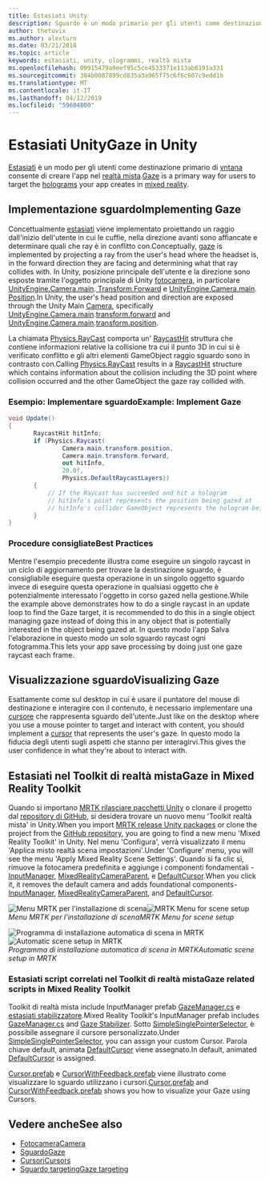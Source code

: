 ```yaml
---
title: Estasiati Unity
description: Sguardo è un modo primario per gli utenti come destinazione il vntana che consente di creare l'app nella realtà mista.
author: thetuvix
ms.author: alexturn
ms.date: 03/21/2018
ms.topic: article
keywords: estasiati, unity, ologrammi, realtà mista
ms.openlocfilehash: 09915479a9eef95c5ce4533371e113ab6191a331
ms.sourcegitcommit: 384b0087899cd835a3a965f75c6f6c607c9edd1b
ms.translationtype: MT
ms.contentlocale: it-IT
ms.lasthandoff: 04/12/2019
ms.locfileid: "59604800"
---
```

# <a name="gaze-in-unity"></a><span data-ttu-id="5bfae-104">Estasiati Unity</span><span class="sxs-lookup"><span data-stu-id="5bfae-104">Gaze in Unity</span></span>

<span data-ttu-id="5bfae-105">[Estasiati](gaze.md) è un modo per gli utenti come destinazione primario di [vntana](hologram.md) consente di creare l'app nel [realtà mista](mixed-reality.md).</span><span class="sxs-lookup"><span data-stu-id="5bfae-105">[Gaze](gaze.md) is a primary way for users to target the [holograms](hologram.md) your app creates in [mixed reality](mixed-reality.md).</span></span>

## <a name="implementing-gaze"></a><span data-ttu-id="5bfae-106">Implementazione sguardo</span><span class="sxs-lookup"><span data-stu-id="5bfae-106">Implementing Gaze</span></span>

<span data-ttu-id="5bfae-107">Concettualmente [estasiati](gaze.md) viene implementato proiettando un raggio dall'inizio dell'utente in cui le cuffie, nella direzione avanti sono affiancate e determinare quali che ray è in conflitto con.</span><span class="sxs-lookup"><span data-stu-id="5bfae-107">Conceptually, [gaze](gaze.md) is implemented by projecting a ray from the user's head where the headset is, in the forward direction they are facing and determining what that ray collides with.</span></span> <span data-ttu-id="5bfae-108">In Unity, posizione principale dell'utente e la direzione sono esposte tramite l'oggetto principale di Unity [fotocamera](camera-in-unity.md), in particolare [UnityEngine.Camera.main](http://docs.unity3d.com/ScriptReference/Camera-main.html).[ Transform.Forward](http://docs.unity3d.com/ScriptReference/Transform-forward.html) e [UnityEngine.Camera.main](http://docs.unity3d.com/ScriptReference/Camera-main.html).[ Position](http://docs.unity3d.com/ScriptReference/Transform-position.html).</span><span class="sxs-lookup"><span data-stu-id="5bfae-108">In Unity, the user's head position and direction are exposed through the Unity Main [Camera](camera-in-unity.md), specifically [UnityEngine.Camera.main](http://docs.unity3d.com/ScriptReference/Camera-main.html).[transform.forward](http://docs.unity3d.com/ScriptReference/Transform-forward.html) and [UnityEngine.Camera.main](http://docs.unity3d.com/ScriptReference/Camera-main.html).[transform.position](http://docs.unity3d.com/ScriptReference/Transform-position.html).</span></span>

<span data-ttu-id="5bfae-109">La chiamata [Physics.RayCast](http://docs.unity3d.com/ScriptReference/Physics.Raycast.html) comporta un' [RaycastHit](http://docs.unity3d.com/ScriptReference/RaycastHit.html) struttura che contiene informazioni relative la collisione tra cui il punto 3D in cui si è verificato conflitto e gli altri elementi GameObject raggio sguardo sono in contrasto con.</span><span class="sxs-lookup"><span data-stu-id="5bfae-109">Calling [Physics.RayCast](http://docs.unity3d.com/ScriptReference/Physics.Raycast.html) results in a [RaycastHit](http://docs.unity3d.com/ScriptReference/RaycastHit.html) structure which contains information about the collision including the 3D point where collision occurred and the other GameObject the gaze ray collided with.</span></span>

### <a name="example-implement-gaze"></a><span data-ttu-id="5bfae-110">Esempio: Implementare sguardo</span><span class="sxs-lookup"><span data-stu-id="5bfae-110">Example: Implement Gaze</span></span>

```cs
void Update()
{
       RaycastHit hitInfo;
       if (Physics.Raycast(
               Camera.main.transform.position,
               Camera.main.transform.forward,
               out hitInfo,
               20.0f,
               Physics.DefaultRaycastLayers))
       {
           // If the Raycast has succeeded and hit a hologram
           // hitInfo's point represents the position being gazed at
           // hitInfo's collider GameObject represents the hologram being gazed at
       }
}
```

### <a name="best-practices"></a><span data-ttu-id="5bfae-111">Procedure consigliate</span><span class="sxs-lookup"><span data-stu-id="5bfae-111">Best Practices</span></span>

<span data-ttu-id="5bfae-112">Mentre l'esempio precedente illustra come eseguire un singolo raycast in un ciclo di aggiornamento per trovare la destinazione sguardo, è consigliabile eseguire questa operazione in un singolo oggetto sguardo invece di eseguire questa operazione in qualsiasi oggetto che è potenzialmente interessato l'oggetto in corso gazed nella gestione.</span><span class="sxs-lookup"><span data-stu-id="5bfae-112">While the example above demonstrates how to do a single raycast in an update loop to find the Gaze target, it is recommended to do this in a single object managing gaze instead of doing this in any object that is potentially interested in the object being gazed at.</span></span> <span data-ttu-id="5bfae-113">In questo modo l'app Salva l'elaborazione in questo modo un solo sguardo raycast ogni fotogramma.</span><span class="sxs-lookup"><span data-stu-id="5bfae-113">This lets your app save processing by doing just one gaze raycast each frame.</span></span>

## <a name="visualizing-gaze"></a><span data-ttu-id="5bfae-114">Visualizzazione sguardo</span><span class="sxs-lookup"><span data-stu-id="5bfae-114">Visualizing Gaze</span></span>

<span data-ttu-id="5bfae-115">Esattamente come sul desktop in cui è usare il puntatore del mouse di destinazione e interagire con il contenuto, è necessario implementare una [cursore](cursors.md) che rappresenta sguardo dell'utente.</span><span class="sxs-lookup"><span data-stu-id="5bfae-115">Just like on the desktop where you use a mouse pointer to target and interact with content, you should implement a [cursor](cursors.md) that represents the user's gaze.</span></span> <span data-ttu-id="5bfae-116">In questo modo la fiducia degli utenti sugli aspetti che stanno per interagirvi.</span><span class="sxs-lookup"><span data-stu-id="5bfae-116">This gives the user confidence in what they're about to interact with.</span></span>

## <a name="gaze-in-mixed-reality-toolkit"></a><span data-ttu-id="5bfae-117">Estasiati nel Toolkit di realtà mista</span><span class="sxs-lookup"><span data-stu-id="5bfae-117">Gaze in Mixed Reality Toolkit</span></span>
<span data-ttu-id="5bfae-118">Quando si importano [MRTK rilasciare pacchetti Unity](https://github.com/Microsoft/MixedRealityToolkit-Unity/releases) o clonare il progetto dal [repository di GitHub](https://github.com/Microsoft/MixedRealityToolkit-Unity), si desidera trovare un nuovo menu 'Toolkit realtà mista' in Unity.</span><span class="sxs-lookup"><span data-stu-id="5bfae-118">When you import [MRTK release Unity packages](https://github.com/Microsoft/MixedRealityToolkit-Unity/releases) or clone the project from the [GitHub repository](https://github.com/Microsoft/MixedRealityToolkit-Unity), you are going to find a new menu 'Mixed Reality Toolkit' in Unity.</span></span> <span data-ttu-id="5bfae-119">Nel menu 'Configura', verrà visualizzato il menu 'Applica misto realtà scena impostazioni'.</span><span class="sxs-lookup"><span data-stu-id="5bfae-119">Under 'Configure' menu, you will see the menu 'Apply Mixed Reality Scene Settings'.</span></span> <span data-ttu-id="5bfae-120">Quando si fa clic si, rimuove la fotocamera predefinita e aggiunge i componenti fondamentali - [InputManager](https://github.com/Microsoft/MixedRealityToolkit-Unity/blob/htk_release/Assets/HoloToolkit/Input/Prefabs/InputManager.prefab), [MixedRealityCameraParent](https://github.com/Microsoft/MixedRealityToolkit-Unity/blob/htk_release/Assets/HoloToolkit/Input/Prefabs/MixedRealityCameraParent.prefab), e [DefaultCursor](https://github.com/Microsoft/MixedRealityToolkit-Unity/blob/htk_release/Assets/HoloToolkit/Input/Prefabs/Cursor/DefaultCursor.prefab).</span><span class="sxs-lookup"><span data-stu-id="5bfae-120">When you click it, it removes the default camera and adds foundational components - [InputManager](https://github.com/Microsoft/MixedRealityToolkit-Unity/blob/htk_release/Assets/HoloToolkit/Input/Prefabs/InputManager.prefab), [MixedRealityCameraParent](https://github.com/Microsoft/MixedRealityToolkit-Unity/blob/htk_release/Assets/HoloToolkit/Input/Prefabs/MixedRealityCameraParent.prefab), and [DefaultCursor](https://github.com/Microsoft/MixedRealityToolkit-Unity/blob/htk_release/Assets/HoloToolkit/Input/Prefabs/Cursor/DefaultCursor.prefab).</span></span>

<span data-ttu-id="5bfae-121">![Menu MRTK per l'installazione di scena](images/MRTK_Input_Menu.png)</span><span class="sxs-lookup"><span data-stu-id="5bfae-121">![MRTK Menu for scene setup](images/MRTK_Input_Menu.png)</span></span><br>
<span data-ttu-id="5bfae-122">*Menu MRTK per l'installazione di scena*</span><span class="sxs-lookup"><span data-stu-id="5bfae-122">*MRTK Menu for scene setup*</span></span>

<span data-ttu-id="5bfae-123">![Programma di installazione automatica di scena in MRTK](images/MRTK_HowTo_Input1.png)</span><span class="sxs-lookup"><span data-stu-id="5bfae-123">![Automatic scene setup in MRTK](images/MRTK_HowTo_Input1.png)</span></span><br>
<span data-ttu-id="5bfae-124">*Programma di installazione automatica di scena in MRTK*</span><span class="sxs-lookup"><span data-stu-id="5bfae-124">*Automatic scene setup in MRTK*</span></span>

### <a name="gaze-related-scripts-in-mixed-reality-toolkit"></a><span data-ttu-id="5bfae-125">Estasiati script correlati nel Toolkit di realtà mista</span><span class="sxs-lookup"><span data-stu-id="5bfae-125">Gaze related scripts in Mixed Reality Toolkit</span></span>
<span data-ttu-id="5bfae-126">Toolkit di realtà mista include InputManager prefab [GazeManager.cs](https://github.com/Microsoft/MixedRealityToolkit-Unity/blob/htk_release/Assets/HoloToolkit/Input/Scripts/Gaze/GazeManager.cs) e [estasiati stabilizzatore](https://github.com/Microsoft/MixedRealityToolkit-Unity/blob/htk_release/Assets/HoloToolkit/Input/Scripts/Gaze/GazeStabilizer.cs).</span><span class="sxs-lookup"><span data-stu-id="5bfae-126">Mixed Reality Toolkit's InputManager prefab includes [GazeManager.cs](https://github.com/Microsoft/MixedRealityToolkit-Unity/blob/htk_release/Assets/HoloToolkit/Input/Scripts/Gaze/GazeManager.cs) and [Gaze Stabilizer](https://github.com/Microsoft/MixedRealityToolkit-Unity/blob/htk_release/Assets/HoloToolkit/Input/Scripts/Gaze/GazeStabilizer.cs).</span></span> <span data-ttu-id="5bfae-127">Sotto [SimpleSinglePointerSelector](https://github.com/Microsoft/MixedRealityToolkit-Unity/blob/htk_release/Assets/HoloToolkit/Input/Scripts/Focus/SimpleSinglePointerSelector.cs), è possibile assegnare il cursore personalizzato.</span><span class="sxs-lookup"><span data-stu-id="5bfae-127">Under [SimpleSinglePointerSelector](https://github.com/Microsoft/MixedRealityToolkit-Unity/blob/htk_release/Assets/HoloToolkit/Input/Scripts/Focus/SimpleSinglePointerSelector.cs), you can assign your custom Cursor.</span></span> <span data-ttu-id="5bfae-128">Parola chiave default, animata [DefaultCursor](https://github.com/Microsoft/MixedRealityToolkit-Unity/blob/htk_release/Assets/HoloToolkit/Input/Prefabs/Cursor/DefaultCursor.prefab) viene assegnato.</span><span class="sxs-lookup"><span data-stu-id="5bfae-128">In default, animated [DefaultCursor](https://github.com/Microsoft/MixedRealityToolkit-Unity/blob/htk_release/Assets/HoloToolkit/Input/Prefabs/Cursor/DefaultCursor.prefab) is assigned.</span></span>

<span data-ttu-id="5bfae-129">[Cursor.prefab](https://github.com/Microsoft/MixedRealityToolkit-Unity/tree/htk_release/Assets/HoloToolkit/Input/Prefabs/Cursor) e [CursorWithFeedback.prefab](https://github.com/Microsoft/MixedRealityToolkit-Unity/tree/htk_release/Assets/HoloToolkit/Input/Prefabs/Cursor) viene illustrato come visualizzare lo sguardo utilizzano i cursori.</span><span class="sxs-lookup"><span data-stu-id="5bfae-129">[Cursor.prefab](https://github.com/Microsoft/MixedRealityToolkit-Unity/tree/htk_release/Assets/HoloToolkit/Input/Prefabs/Cursor) and [CursorWithFeedback.prefab](https://github.com/Microsoft/MixedRealityToolkit-Unity/tree/htk_release/Assets/HoloToolkit/Input/Prefabs/Cursor) shows you how to visualize your Gaze using Cursors.</span></span>

## <a name="see-also"></a><span data-ttu-id="5bfae-130">Vedere anche</span><span class="sxs-lookup"><span data-stu-id="5bfae-130">See also</span></span>
* [<span data-ttu-id="5bfae-131">Fotocamera</span><span class="sxs-lookup"><span data-stu-id="5bfae-131">Camera</span></span>](camera-in-unity.md)
* [<span data-ttu-id="5bfae-132">Sguardo</span><span class="sxs-lookup"><span data-stu-id="5bfae-132">Gaze</span></span>](gaze.md)
* [<span data-ttu-id="5bfae-133">Cursori</span><span class="sxs-lookup"><span data-stu-id="5bfae-133">Cursors</span></span>](cursors.md)
* [<span data-ttu-id="5bfae-134">Sguardo targeting</span><span class="sxs-lookup"><span data-stu-id="5bfae-134">Gaze targeting</span></span>](gaze-targeting.md)
